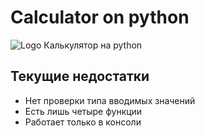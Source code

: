 # Calculator on python
![Logo](https://upload.wikimedia.org/wikipedia/commons/thumb/b/bc/GNOME_Calculator_icon_2018.svg/1024px-GNOME_Calculator_icon_2018.svg.png) Калькулятор на python
## Текущие недостатки
+ Нет проверки типа вводимых значений
+ Есть лишь четыре функции
+ Работает только в консоли  
